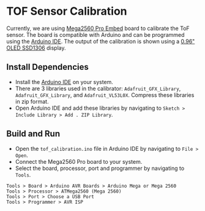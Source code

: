 # TOF Sensor Calibration

Currently, we are using [Mega2560 Pro Embed](https://universal-solder.ca/product/mega2560-pro-embed-smallest-mega2560-development-board-compatible-with-arduino-mega2560/) board to calibrate the ToF sensor. The board is compatible with Arduino and can be programmed using the [Arduino IDE](https://www.arduino.cc/en/software). The output of the calibration is shown using a [0.96" OLED SSD1306](https://www.adafruit.com/product/326) display.

## Install Dependencies

- Install the [Arduino IDE](https://www.arduino.cc/en/software) on your system.
- There are 3 libraries used in the calibrator: `Adafruit_GFX_Library`, `Adafruit_GFX_Library`, and `Adafruit_VL53L0X`. Compress these libraries in zip format.
- Open Arduino IDE and add these libraries by navigating to `Sketch > Include Library > Add . ZIP Library`.

## Build and Run

- Open the `tof_calibration.ino` file in Arduino IDE by navigating to `File > Open`.
- Connect the Mega2560 Pro board to your system.
- Select the board, processor, port and programmer by navigating to `Tools`.

```
Tools > Board > Arduino AVR Boards > Arduino Mega or Mega 2560
Tools > Processor > ATMega2560 (Mega 2560)
Tools > Port > Choose a USB Port
Tools > Programmer > AVR ISP
```
